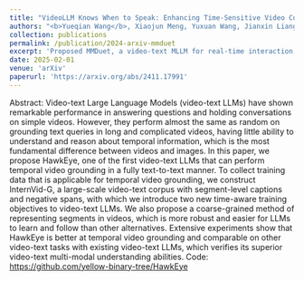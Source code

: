 ```yaml
---
title: "VideoLLM Knows When to Speak: Enhancing Time-Sensitive Video Comprehension with Video-Text Duet Interaction Format"
authors: "<b>Yueqian Wang</b>, Xiaojun Meng, Yuxuan Wang, Jianxin Liang, Jiansheng Wei, Huishuai Zhang, Dongyan Zhao"
collection: publications
permalink: /publication/2024-arxiv-mmduet
excerpt: 'Proposed MMDuet, a video-text MLLM for real-time interaction, which autonomously decides its response timing during video playback, and its training dataset MMDuetIT.'
date: 2025-02-01
venue: 'arXiv'
paperurl: 'https://arxiv.org/abs/2411.17991'
---
```


Abstract: Video-text Large Language Models (video-text LLMs) have shown remarkable performance in answering questions and holding conversations on simple videos. However, they perform almost the same as random on grounding text queries in long and complicated videos, having little ability to understand and reason about temporal information, which is the most fundamental difference between videos and images. In this paper, we propose HawkEye, one of the first video-text LLMs that can perform temporal video grounding in a fully text-to-text manner. To collect training data that is applicable for temporal video grounding, we construct InternVid-G, a large-scale video-text corpus with segment-level captions and negative spans, with which we introduce two new time-aware training objectives to video-text LLMs. We also propose a coarse-grained method of representing segments in videos, which is more robust and easier for LLMs to learn and follow than other alternatives. Extensive experiments show that HawkEye is better at temporal video grounding and comparable on other video-text tasks with existing video-text LLMs, which verifies its superior video-text multi-modal understanding abilities. Code: https://github.com/yellow-binary-tree/HawkEye
